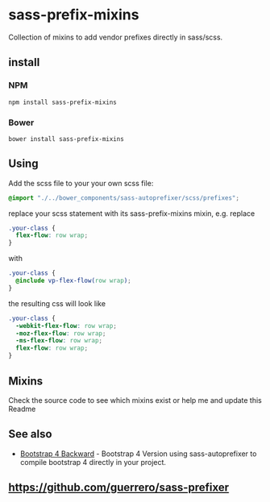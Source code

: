 # sass-prefix-mixins
Collection of mixins to add vendor prefixes directly in sass/scss.

## install
### NPM
```
npm install sass-prefix-mixins
```
### Bower
```
bower install sass-prefix-mixins
```

## Using

Add the scss file to your your own scss file:

```scss
@import "./../bower_components/sass-autoprefixer/scss/prefixes";
```
replace your scss statement with its sass-prefix-mixins mixin, e.g. replace

```scss
.your-class {
  flex-flow: row wrap;
}
```

with

```scss
.your-class {
  @include vp-flex-flow(row wrap);
}
```

the resulting css will look like

```css
.your-class {
  -webkit-flex-flow: row wrap;
  -moz-flex-flow: row wrap;
  -ms-flex-flow: row wrap;
  flex-flow: row wrap;
}
 ```
 
## Mixins

Check the source code to see which mixins exist or help me and update this Readme
 
## See also
* [Bootstrap 4 Backward](https://github.com/JumpLinkNetwork/bootstrap-backward) - Bootstrap 4 Version using sass-autoprefixer to compile bootstrap 4 directly in your project.


## https://github.com/guerrero/sass-prefixer